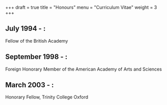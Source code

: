 +++
draft = true
title = "Honours"
menu = "Curriculum Vitae"
weight = 3
+++

## July 1994 - :
Fellow of the British Academy

## September 1998 - :
Foreign Honorary Member of the American Academy of Arts and Sciences

## March 2003 - :
Honorary Fellow, Trinity College Oxford